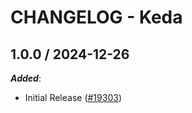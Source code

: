 # CHANGELOG - Keda

<!-- towncrier release notes start -->

## 1.0.0 / 2024-12-26

***Added***:

* Initial Release ([#19303](https://github.com/DataDog/integrations-core/pull/19303))
